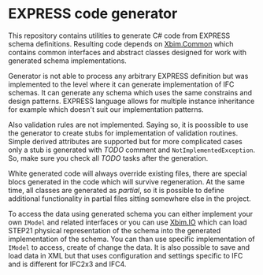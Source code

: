 # EXPRESS code generator

This repository contains utilities to generate C# code from EXPRESS schema definitions.
Resulting code depends on [Xbim.Common](https://github.com/xBimTeam/XbimEssentials/tree/master/Xbim.Common) 
which contains common interfaces and abstract classes designed for work with generated schema implementations. 

Generator is not able to process any arbitrary EXPRESS definition but was implemented to
the level where it can generate implementation of IFC schemas. It can generate any schema which 
uses the same constrains and design patterns. EXPRESS language allows for multiple instance inheritance
for example which doesn't suit our implementation patterns. 

Also validation rules are not implemented. Saying so, it is poossible to use the generator
to create stubs for implementation of validation routines. Simple derived attributes are supported
but for more complicated cases only a stub is generated with *TODO* comment and `NotImplementedException`.
So, make sure you check all *TODO* tasks after the generation. 

White generated code will always override existing files, there are special blocs generated in the code
which will survive regeneration. At the same time, all classes are generated as *partial*, so it is possible
to define additional functionality in partial files sitting somewhere else in the project.

To access the data using generated schema you can either implement your own `IModel` and related interfaces
or you can use [Xbim.IO](https://github.com/xBimTeam/XbimEssentials/tree/master/Xbim.IO) which can load STEP21
physical representation of the schema into the generated implementation of the schema. You can than use specific
implementation of `IModel` to access, create of change the data. It is also possible to save and load data in XML
but that uses configuration and settings specific to IFC and is different for IFC2x3 and IFC4.
